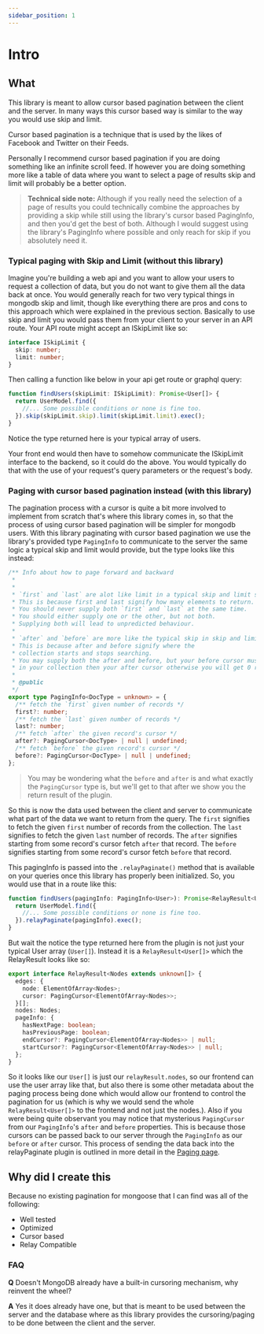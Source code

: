 ```yaml
---
sidebar_position: 1
---
```


# Intro



## What

This library is meant to allow cursor based pagination between the client and the server. In many ways this cursor based way is similar to the way you would use skip and limit.

Cursor based pagination is a technique that is used by the likes of Facebook and Twitter on their Feeds.

Personally I recommend cursor based pagination if you are doing something like an infinite scroll feed. If however you are doing something more like a table of data where you want to select a page of results skip and limit will probably be a better option.

> **Technical side note:** Although if you really need the selection of a page of results you could technically combine the approaches by providing a skip while still using the library's cursor based PagingInfo, and then you'd get the best of both. Although I would suggest using the library's PagingInfo where possible and only reach for skip if you absolutely need it.


### Typical paging with Skip and Limit (without this library)

Imagine you're building a web api and you want to allow your users to request a collection of data, but you do not
want to give them all the data back at once. You would generally reach for two very typical things in mongodb skip and limit, though like everything there are pros and cons to this approach which were explained in the previous section. Basically to use skip and limit you would pass them from your client to your server in an API route. Your API route might accept an ISkipLimit like so:

```ts
interface ISkipLimit {
  skip: number;
  limit: number;
}
```

Then calling a function like below in your api get route or graphql query:

```ts
function findUsers(skipLimit: ISkipLimit): Promise<User[]> {
  return UserModel.find({
    //... Some possible conditions or none is fine too.
  }).skip(skipLimit.skip).limit(skipLimit.limit).exec();
}
```

Notice the type returned here is your typical array of users.

Your front end would then have to somehow communicate the ISkipLimit interface to the backend, so it could do the above. You would typically do that with the use of your request's query parameters or the request's body.


### Paging with cursor based pagination instead (with this library)

The pagination process with a cursor is quite a bit more involved to implement from scratch that's where this library comes in, so that the process of using cursor based pagination will be simpler for mongodb users. With this library paginating with cursor based pagination we use the library's provided type `PagingInfo` to communicate to the server the same logic a typical skip and limit would provide, but the type looks like this instead:


```ts
/** Info about how to page forward and backward
 *
 *
 * `first` and `last` are alot like limit in a typical skip and limit scheme.
 * This is because first and last signify how many elements to return.
 * You should never supply both `first` and `last` at the same time.
 * You should either supply one or the other, but not both.
 * Supplying both will lead to unpredicted behaviour.
 *
 * `after` and `before` are more like the typical skip in skip and limit.
 * This is because after and before signify where the
 * collection starts and stops searching.
 * You may supply both the after and before, but your before cursor must be later
 * in your collection then your after cursor otherwise you will get 0 results.
 *
 * @public
 */
export type PagingInfo<DocType = unknown> = {
  /** fetch the `first` given number of records */
  first?: number;
  /** fetch the `last` given number of records */
  last?: number;
  /** fetch `after` the given record's cursor */
  after?: PagingCursor<DocType> | null | undefined;
  /** fetch `before` the given record's cursor */
  before?: PagingCursor<DocType> | null | undefined;
};
```

> You may be wondering what the `before` and `after` is and what exactly the `PagingCursor` type is, but we'll get to that after we show you the return result of the plugin.

So this is now the data used between the client and server to communicate what part of the data we want to return from the query. The `first` signifies to fetch the given `first` number of records from the collection. The `last` signifies to fetch the given `last` number of records. The `after` signifies starting from some record's cursor fetch `after` that record. The `before` signifies starting from some record's cursor fetch `before` that record.


This pagingInfo is passed into the `.relayPaginate()` method that is available on your queries once this library has properly been initialized. So, you would use that in a route like this:

```ts
function findUsers(pagingInfo: PagingInfo<User>): Promise<RelayResult<User[]>> {
  return UserModel.find({
    //... Some possible conditions or none is fine too.
  }).relayPaginate(pagingInfo).exec();
}
```

But wait the notice the type returned here from the plugin is not just your typical User array (`User[]`). Instead it is a `RelayResult<User[]>` which the RelayResult looks like so:

```ts
export interface RelayResult<Nodes extends unknown[]> {
  edges: {
    node: ElementOfArray<Nodes>;
    cursor: PagingCursor<ElementOfArray<Nodes>>;
  }[];
  nodes: Nodes;
  pageInfo: {
    hasNextPage: boolean;
    hasPreviousPage: boolean;
    endCursor?: PagingCursor<ElementOfArray<Nodes>> | null;
    startCursor?: PagingCursor<ElementOfArray<Nodes>> | null;
  };
}
```

So it looks like our `User[]` is just our `relayResult.nodes`, so our frontend can use the user array like that, but also there is some other metadata about the paging process being done which would allow our frontend to control the pagination for us (which is why we would send the whole `RelayResult<User[]>` to the frontend and not just the nodes.). Also if you were being quite observant you may notice that mysterious `PagingCursor` from our `PagingInfo`'s `after` and `before` properties. This is because those cursors can be passed back to our server through the `PagingInfo` as our `before` or `after` cursor. This process of sending the data back into the relayPaginate plugin is outlined in more detail in the [Paging page](paging).



## Why did I create this

Because no existing pagination for mongoose that I can find was all of the following:

- Well tested
- Optimized
- Cursor based
- Relay Compatible

### FAQ

**Q** Doesn't MongoDB already have a built-in cursoring mechanism, why reinvent the wheel?

**A** Yes it does already have one, but that is meant to be used between the server and the database where as this library provides the cursoring/paging to be done between the client and the server.
